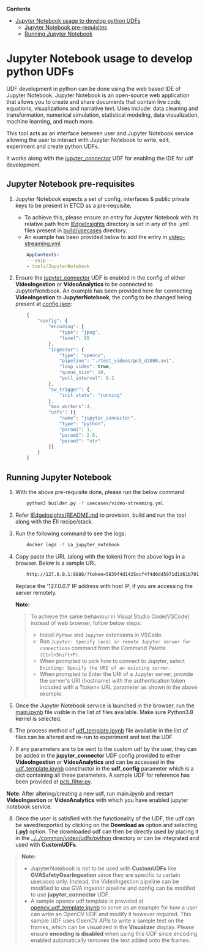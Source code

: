 **Contents**

- [Jupyter Notebook usage to develop python UDFs](#jupyter-notebook-usage-to-develop-python-udfs)
  - [Jupyter Notebook pre-requisites](#jupyter-notebook-pre-requisites)
  - [Running Jupyter Notebook](#running-jupyter-notebook)

# Jupyter Notebook usage to develop python UDFs

UDF development in python can be done using the web based IDE of Jupyter Notebook.
Jupyter Notebook is an open-source web application that allows you to create and share documents that contain live code, equations, visualizations and narrative text. Uses include: data cleaning and transformation, numerical simulation, statistical modeling, data visualization, machine learning, and much more.

This tool acts as an interface between user and Jupyter Notebook service allowing the user to interact with Jupyter Notebook to write, edit, experiment and create python UDFs.

It works along with the [jupyter_connector](https://github.com/open-edge-insights/video-common/tree/master/udfs/python/jupyter_connector.py) UDF for enabling the IDE for udf development.

## Jupyter Notebook pre-requisites

1. Jupyter Notebook expects a set of config, interfaces & public private keys to be present in ETCD as a pre-requisite.
    * To achieve this, please ensure an entry for Jupyter Notebook with its relative path from [IEdgeInsights](../../) directory is set in any of the .yml files present in [build/usecases](https://github.com/open-edge-insights/eii-core/tree/master/build/usecases) directory.
    * An example has been provided below to add the entry in [video-streaming.yml](https://github.com/open-edge-insights/eii-core/tree/master/build/usecases/video-streaming.yml)
    ```yml
        AppContexts:
        ---snip---
        - tools/JupyterNotebook
    ```

2. Ensure the [jupyter_connector](https://github.com/open-edge-insights/video-common/tree/master/udfs/python/jupyter_connector.py) UDF is enabled in the config of either **VideoIngestion** or **VideoAnalytics** to be connected to JupyterNotebook. An example has been provided here for connecting **VideoIngestion** to **JupyterNotebook**, the config to be changed being present at [config.json](https://github.com/open-edge-insights/video-ingestion/blob/master/config.json):
    ```javascript
        {
            "config": {
                "encoding": {
                    "type": "jpeg",
                    "level": 95
                },
                "ingestor": {
                    "type": "opencv",
                    "pipeline": "./test_videos/pcb_d2000.avi",
                    "loop_video": true,
                    "queue_size": 10,
                    "poll_interval": 0.2
                },
                "sw_trigger": {
                    "init_state": "running"
                },
                "max_workers":4,
                "udfs": [{
                    "name": "jupyter_connector",
                    "type": "python",
                    "param1": 1,
                    "param2": 2.0,
                    "param3": "str"
                }]
            }
        }
    ```


## Running Jupyter Notebook

1. With the above pre-requisite done, please run the below command:
    ```sh
        python3 builder.py -f usecases/video-streaming.yml
    ```

2. Refer [IEdgeInsights/README.md](https://github.com/open-edge-insights/eii-core/blob/master/README.md) to provision, build and run the tool along with the EII recipe/stack.

3. Run the following command to see the logs:

    ```sh
        docker logs -f ia_jupyter_notebook
    ```

4. Copy paste the URL (along with the token) from the above logs in a browser. Below is a sample URL 

    ```sh
        http://127.0.0.1:8888/?token=5839f4d1425ecf4f4d0dd5971d1d61b7019ff2700804b973
    ```
   Replace the '127.0.0.1' IP address with host IP, if you are accessing the server remotely.

   **Note:**
    > To achieve the same behaviour in Visual Studio Code(VSCode) instead of web browser, follow below steps:
    >* Install `Python` and `Jupyter` extensions in VSCode.
    >* Run `Jupyter: Specify local or remote Jupyter server for connections` command from the Command Palette `(Ctrl+Shift+P)`.
    >* When prompted to pick how to connect to Jupyter, select `Existing: Specify the URI of an existing server`.
    >* When prompted to Enter the URI of a Jupyter server, provide the server's URI (hostname) with the authentication token included with a ?token= URL parameter as shown in the above example.

5. Once the Jupyter Notebook service is launched in the browser, run the [main.ipynb](main.ipynb) file visible in the list of files available. Make sure Python3.8 kernel is selected.

6. The process method of [udf_template.ipynb](udf_template.ipynb) file available in the list of files can be altered and re-run to experiment and test the UDF.

7. If any parameters are to be sent to the custom udf by the user, they can be added in the **jupyter_connector** UDF config provided to either **VideoIngestion** or **VideoAnalytics** and can be accessed in the [udf_template.ipynb](udf_template.ipynb) constructor in the **udf_config** parameter which is a dict containing all these parameters. A sample UDF for reference has been provided at [pcb_filter.py](https://github.com/open-edge-insights/video-common/blob/master/udfs/python/pcb/pcb_filter.py).

**Note**: After altering/creating a new udf, run main.ipynb  and restart **VideoIngestion** or **VideoAnalytics** with which you have enabled jupyter notebook service.

8. Once the user is satisfied with the functionality of the UDF, the udf can be saved/exported by clicking on the **Download as** option and selecting **(.py)** option. The downloaded udf can then be directly used by placing it in the [../../common/video/udfs/python](https://github.com/open-edge-insights/video-common/blob/master/udfs/python) directory or can be integrated and used with **CustomUDFs**.

  > **Note:**
  > * JupyterNotebook is not to be used with **CustomUDFs** like **GVASafetyGearIngestion** since they are specific to certain usecases only. Instead, the VideoIngestion pipeline can be modified to use GVA ingestor pipeline and config can be modifed to use **jupyter_connector** UDF.
  > * A sample opencv udf template is provided at [opencv_udf_template.ipynb](opencv_udf_template.ipynb) to serve as an example for how a user can write an OpenCV UDF and modify it however required. This sample UDF uses OpenCV APIs to write a sample text on the frames, which can be visualized in the **Visualizer** display. Please ensure **encoding is disabled** when using this UDF since encoding enabled automatically removes the text added onto the frames.
